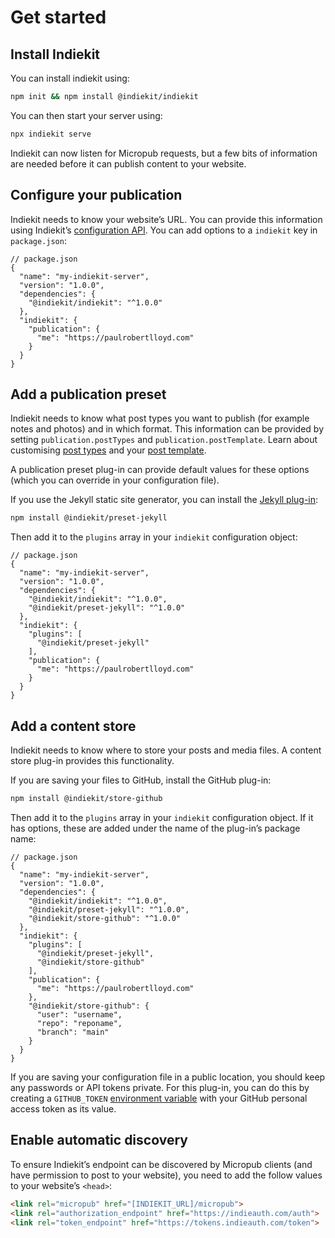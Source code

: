 # Get started

## Install Indiekit

You can install indiekit using:

```bash
npm init && npm install @indiekit/indiekit
```

You can then start your server using:

```bash
npx indiekit serve
```

Indiekit can now listen for Micropub requests, but a few bits of information are needed before it can publish content to your website.

## Configure your publication

Indiekit needs to know your website’s URL. You can provide this information using Indiekit’s [configuration API](configuration/index.md). You can add options to a `indiekit` key in `package.json`:

```jsonc
// package.json
{
  "name": "my-indiekit-server",
  "version": "1.0.0",
  "dependencies": {
    "@indiekit/indiekit": "^1.0.0"
  },
  "indiekit": {
    "publication": {
      "me": "https://paulrobertlloyd.com"
    }
  }
}
```

## Add a publication preset

Indiekit needs to know what post types you want to publish (for example notes and photos) and in which format. This information can be provided by setting `publication.postTypes` and `publication.postTemplate`. Learn about customising [post types](configuration/post-types.md) and your [post template](configuration/post-template.md).

A publication preset plug-in can provide default values for these options (which you can override in your configuration file).

If you use the Jekyll static site generator, you can install the [Jekyll plug-in](https://www.npmjs.com/package/@indiekit/preset-jekyll):

```bash
npm install @indiekit/preset-jekyll
```

Then add it to the `plugins` array in your `indiekit` configuration object:

```jsonc
// package.json
{
  "name": "my-indiekit-server",
  "version": "1.0.0",
  "dependencies": {
    "@indiekit/indiekit": "^1.0.0",
    "@indiekit/preset-jekyll": "^1.0.0"
  },
  "indiekit": {
    "plugins": [
      "@indiekit/preset-jekyll"
    ],
    "publication": {
      "me": "https://paulrobertlloyd.com"
    }
  }
}
```

## Add a content store

Indiekit needs to know where to store your posts and media files. A content store plug-in provides this functionality.

If you are saving your files to GitHub, install the GitHub plug-in:

```bash
npm install @indiekit/store-github
```

Then add it to the `plugins` array in your `indiekit` configuration object. If it has options, these are added under the name of the plug-in’s package name:

```jsonc
// package.json
{
  "name": "my-indiekit-server",
  "version": "1.0.0",
  "dependencies": {
    "@indiekit/indiekit": "^1.0.0",
    "@indiekit/preset-jekyll": "^1.0.0",
    "@indiekit/store-github": "^1.0.0"
  },
  "indiekit": {
    "plugins": [
      "@indiekit/preset-jekyll",
      "@indiekit/store-github"
    ],
    "publication": {
      "me": "https://paulrobertlloyd.com"
    },
    "@indiekit/store-github": {
      "user": "username",
      "repo": "reponame",
      "branch": "main"
    }
  }
}
```

If you are saving your configuration file in a public location, you should keep any passwords or API tokens private. For this plug-in, you can do this by creating a `GITHUB_TOKEN` [environment variable][env] with your GitHub personal access token as its value.

## Enable automatic discovery

To ensure Indiekit’s endpoint can be discovered by Micropub clients (and have permission to post to your website), you need to add the follow values to your website’s `<head>`:

```html
<link rel="micropub" href="[INDIEKIT_URL]/micropub">
<link rel="authorization_endpoint" href="https://indieauth.com/auth">
<link rel="token_endpoint" href="https://tokens.indieauth.com/token">
```

[env]: https://devcenter.heroku.com/articles/config-vars
